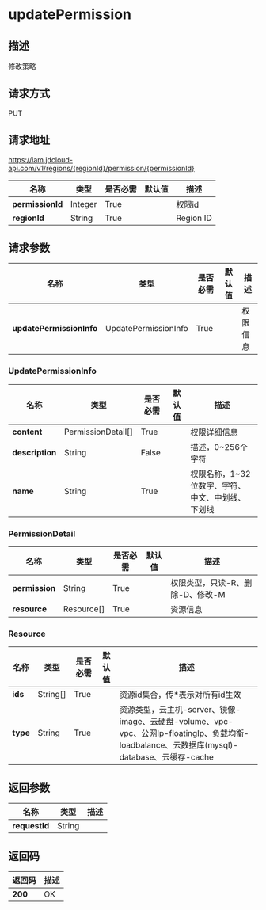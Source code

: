 # updatePermission


## 描述
修改策略

## 请求方式
PUT

## 请求地址
https://iam.jdcloud-api.com/v1/regions/{regionId}/permission/{permissionId}

|名称|类型|是否必需|默认值|描述|
|---|---|---|---|---|
|**permissionId**|Integer|True||权限id|
|**regionId**|String|True||Region ID|

## 请求参数
|名称|类型|是否必需|默认值|描述|
|---|---|---|---|---|
|**updatePermissionInfo**|UpdatePermissionInfo|True||权限信息|

### UpdatePermissionInfo
|名称|类型|是否必需|默认值|描述|
|---|---|---|---|---|
|**content**|PermissionDetail[]|True||权限详细信息|
|**description**|String|False||描述，0~256个字符|
|**name**|String|True||权限名称，1~32位数字、字符、中文、中划线、下划线|
### PermissionDetail
|名称|类型|是否必需|默认值|描述|
|---|---|---|---|---|
|**permission**|String|True||权限类型，只读-R、删除-D、修改-M|
|**resource**|Resource[]|True||资源信息|
### Resource
|名称|类型|是否必需|默认值|描述|
|---|---|---|---|---|
|**ids**|String[]|True||资源id集合，传*表示对所有id生效|
|**type**|String|True||资源类型，云主机-server、镜像-image、云硬盘-volume、vpc-vpc、公网Ip-floatingIp、负载均衡-loadbalance、云数据库(mysql)-database、云缓存-cache|

## 返回参数
|名称|类型|描述|
|---|---|---|
|**requestId**|String||



## 返回码
|返回码|描述|
|---|---|
|**200**|OK|
